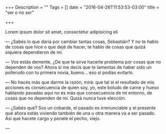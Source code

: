 +++
Description = ""
Tags = []
date = "2016-04-26T11:53:53-03:00"
title = "ser o no ser"

+++

Lorem ipsum dolor sit amet, consectetur adipisicing eli

<!--more-->

― ¿Sabés lo que daría por cambiar tantas cosas, Sebastián? Y no te hablo de cosas que hice o que dejé de hacer, te hablo de cosas que quizá siquiera dependieron de mí.

― Vos estás demente, ¿De que te sirve hacerte problema por cosas que no dependen de vos? Ahora si me decís que te lamentas de haber sido un pollerudo con tu primera novia, bueno... eso sí podías evitarlo.

― No hacés más que darme la razón, mirá: que tal si el resultado de mis acciones es consecuencia de quien soy, yo, este boludo de carne y hueso hablando pavadas aquí no es más que consecuencia de mi entorno, de cosas que no dependen de mí. Quizá nunca tuve elección.

― ¿Sabés qué? Sos un cobarde, el pasado es irrenunciable y el presente que ahora estás viviendo también de una u otra manera va a ser pasado. Así que hacete cargo y ponele el pecho, viejo.

―
